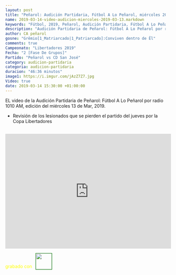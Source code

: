 ```yaml
---
layout: post
title: "Peñarol: Audición Partidaria, Fútbol A Lo Peñarol, miércoles 2019-03-13 por 1010 AM"
name: 2019-03-14-video-audicion-miercoles-2019-03-13.markdown
keywords: "Fútbol, 2019, Peñarol, Audición Partidaria, Fútbol A Lo Peñarol, Video"
description: "Audición Partidaria de Peñarol: Fútbol A Lo Peñarol por radio 1010 AM, edición del miércoles 13 de Mar 2019"
author: CA peñarol
gosne: "Grêmio[1_Matriarcado|1_Patriarcado]:Conviven dentro de Êl"
comments: true
Campeonato: "Libertadores 2019"
Fecha: "2 [Fase De Grupos]"
Partido: "Peñarol vs CD San José"
category: audicion-partidaria
categoria: audicion-partidaria
duracion: "46:36 minutos"
image1: https://i.imgur.com/jAzZ7Z7.jpg
Video: true
date: 2019-03-14 15:30:00 +01:00:00
---
```

<!---
Campeonato: <span>{{ page.Campeonato }}</span><br>
Fecha: <span>{{ page.Fecha }}</span><br>
Encuentro: <span>{{ page.Partido }}</span><br>-->

EL video de la Audición Partidaria de Peñarol: Fútbol A Lo Peñarol por radio 1010 AM, edición del miércoles 13 de Mar, 2019.

 - Revisión de los lesionados que se pierden el partido del jueves por la Copa Libertadores

<br>

<iframe width="521" height="360" src="https://www.youtube.com/embed/laqIZg6GGY4" frameborder="0" allow="accelerometer; autoplay; encrypted-media; gyroscope; picture-in-picture" allowfullscreen></iframe>

<span style="color:yellow;">grabado con</span> <a href="http://ffmpeg.org"><img src="{{ site.url }}/images/ffmpeg.png" width="50px" style="border:1px solid green;vertical-align: sub;margin-left:7px;"></a>
